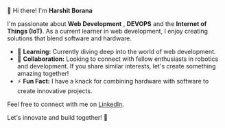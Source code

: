 👋 Hi there! I'm **Harshit Borana**

I'm passionate about **Web Development** , **DEVOPS** and the **Internet of Things (IoT)**. As a current learner in web development, I enjoy creating solutions that blend software and hardware.

- 🌱 **Learning:** Currently diving deep into the world of web development.
- 💞️ **Collaboration:** Looking to connect with fellow enthusiasts in robotics and development. If you share similar interests, let's create something amazing together!
- ⚡ **Fun Fact:** I have a knack for combining hardware with software to create innovative projects.

Feel free to connect with me on [LinkedIn](https://www.linkedin.com/in/harshit-borana-%F0%9F%87%AE%F0%9F%87%B3-3a685a257/).

Let's innovate and build together! 🚀

